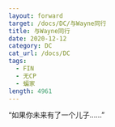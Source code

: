 ```yaml
---
layout: forward
target: /docs/DC/与Wayne同行
title: 与Wayne同行
date: 2020-12-12
category: DC
cat_url: /docs/DC
tags: 
  - FIN
  - 无CP
  - 蝙家
length: 4961
---
```


“如果你未来有了一个儿子……”
